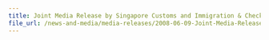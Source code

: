```yaml
---
title: Joint Media Release by Singapore Customs and Immigration & Checkpoints Authority - Calcium-Enriched Tobacco
file_url: /news-and-media/media-releases/2008-06-09-Joint-Media-Release.pdf
---
```

